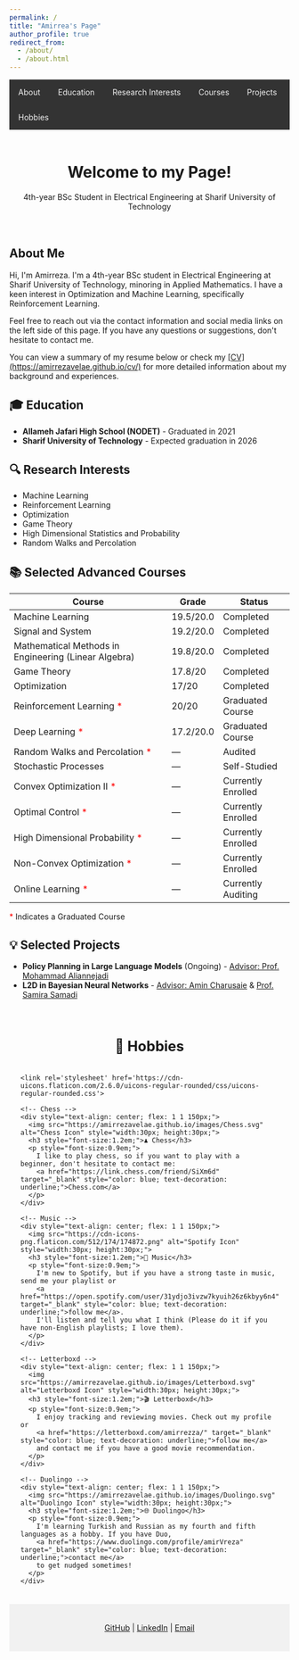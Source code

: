 ```yaml
---
permalink: /
title: "Amirrea's Page"
author_profile: true
redirect_from:
  - /about/
  - /about.html
---
```


<!-- Navigation Bar -->
<nav style="background-color:#333; overflow:hidden;">
  <a href="#about" style="float:left; color:#f2f2f2; text-align:center; padding:14px 16px; text-decoration:none;">About</a>
  <a href="#education" style="float:left; color:#f2f2f2; text-align:center; padding:14px 16px; text-decoration:none;">Education</a>
  <a href="#research" style="float:left; color:#f2f2f2; text-align:center; padding:14px 16px; text-decoration:none;">Research Interests</a>
  <a href="#courses" style="float:left; color:#f2f2f2; text-align:center; padding:14px 16px; text-decoration:none;">Courses</a>
  <a href="#projects" style="float:left; color:#f2f2f2; text-align:center; padding:14px 16px; text-decoration:none;">Projects</a>
  <a href="#hobbies" style="float:left; color:#f2f2f2; text-align:center; padding:14px 16px; text-decoration:none;">Hobbies</a>
</nav>

<!-- Header Section -->
<div style="text-align: center; padding: 20px;">
  <h1>Welcome to my Page!</h1>
  <p>4th-year BSc Student in Electrical Engineering at Sharif University of Technology</p>
</div>

<!-- Introduction -->
<section id="about">
  <h2>About Me</h2>
  <p>
    Hi, I'm Amirreza. I'm a 4th-year BSc student in Electrical Engineering at Sharif University of Technology, minoring in Applied Mathematics. I have a keen interest in Optimization and Machine Learning, specifically Reinforcement Learning.
  </p>
  <p>
    Feel free to reach out via the contact information and social media links on the left side of this page. If you have any questions or suggestions, don't hesitate to contact me.
  </p>
  <p>
    You can view a summary of my resume below or check my <a href="https://amirrezavelae.github.io/cv/" target="_blank">[CV](https://amirrezavelae.github.io/cv/)</a> for more detailed information about my background and experiences.
  </p>
</section>

<!-- Education -->
<section id="education">
  <h2>🎓 Education</h2>
  <ul>
    <li><strong>Allameh Jafari High School (NODET)</strong> - Graduated in 2021</li>
    <li><strong>Sharif University of Technology</strong> - Expected graduation in 2026</li>
  </ul>
</section>

<!-- Research Interests -->
<section id="research">
  <h2>🔍 Research Interests</h2>
  <ul>
    <li>Machine Learning</li>
    <li>Reinforcement Learning</li>
    <li>Optimization</li>
    <li>Game Theory</li>
    <li>High Dimensional Statistics and Probability</li>
    <li>Random Walks and Percolation</li>
  </ul>
</section>

<!-- Selected Advanced Courses -->
<section id="courses">
  <h2>📚 Selected Advanced Courses</h2>
  <table>
    <thead>
      <tr>
        <th>Course</th>
        <th>Grade</th>
        <th>Status</th>
      </tr>
    </thead>
    <tbody>
      <tr>
        <td>Machine Learning</td>
        <td>19.5/20.0</td>
        <td>Completed</td>
      </tr>
      <tr>
        <td>Signal and System</td>
        <td>19.2/20.0</td>
        <td>Completed</td>
      </tr>
      <tr>
        <td>Mathematical Methods in Engineering (Linear Algebra)</td>
        <td>19.8/20.0</td>
        <td>Completed</td>
      </tr>
      <tr>
        <td>Game Theory</td>
        <td>17.8/20</td>
        <td>Completed</td>
      </tr>
      <tr>
        <td>Optimization</td>
        <td>17/20</td>
        <td>Completed</td>
      </tr>
      <tr>
        <td>Reinforcement Learning <span style="color:red;">*</span></td>
        <td>20/20</td>
        <td>Graduated Course</td>
      </tr>
      <tr>
        <td>Deep Learning <span style="color:red;">*</span></td>
        <td>17.2/20.0</td>
        <td>Graduated Course</td>
      </tr>
      <tr>
        <td>Random Walks and Percolation <span style="color:red;">*</span></td>
        <td>—</td>
        <td>Audited</td>
      </tr>
      <tr>
        <td>Stochastic Processes</td>
        <td>—</td>
        <td>Self-Studied</td>
      </tr>
      <tr>
        <td>Convex Optimization II <span style="color:red;">*</span></td>
        <td>—</td>
        <td>Currently Enrolled</td>
      </tr>
      <tr>
        <td>Optimal Control <span style="color:red;">*</span></td>
        <td>—</td>
        <td>Currently Enrolled</td>
      </tr>
      <tr>
        <td>High Dimensional Probability <span style="color:red;">*</span></td>
        <td>—</td>
        <td>Currently Enrolled</td>
      </tr>
      <tr>
        <td>Non-Convex Optimization <span style="color:red;">*</span></td>
        <td>—</td>
        <td>Currently Enrolled</td>
      </tr>
      <tr>
        <td>Online Learning <span style="color:red;">*</span></td>
        <td>—</td>
        <td>Currently Auditing</td>
      </tr>
    </tbody>
  </table>
  <p><span style="color:red;">*</span> Indicates a Graduated Course</p>
</section>

<!-- Selected Projects -->
<section id="projects">
  <h2>💡 Selected Projects</h2>
  <ul>
    <li>
      <strong>Policy Planning in Large Language Models</strong> (Ongoing) - 
      <a href="https://scholar.google.com/citations?user=yiZk6coAAAAJ&hl=en" target="_blank">Advisor: Prof. Mohammad Aliannejadi</a>
    </li>
    <li>
      <strong>L2D in Bayesian Neural Networks</strong> - 
      <a href="https://charusaie.github.io/" target="_blank">Advisor: Amin Charusaie</a> & 
      <a href="https://www.samirasamadi.com/" target="_blank">Prof. Samira Samadi</a>
    </li>
  </ul>
</section>

<!-- Hobbies -->
<section id="hobbies" style="padding: 20px;">
  <h2 style="text-align: center; font-size: 1.8em;">🎨 Hobbies</h2>
  <div style="display: flex; flex-wrap: wrap; gap: 10px; justify-content: center;">

    <link rel='stylesheet' href='https://cdn-uicons.flaticon.com/2.6.0/uicons-regular-rounded/css/uicons-regular-rounded.css'>

    <!-- Chess -->
    <div style="text-align: center; flex: 1 1 150px;">
      <img src="https://amirrezavelae.github.io/images/Chess.svg" alt="Chess Icon" style="width:30px; height:30px;">
      <h3 style="font-size:1.2em;">♟️ Chess</h3>
      <p style="font-size:0.9em;">
        I like to play chess, so if you want to play with a beginner, don't hesitate to contact me:
        <a href="https://link.chess.com/friend/SiXm6d" target="_blank" style="color: blue; text-decoration: underline;">Chess.com</a>
      </p>
    </div>

    <!-- Music -->
    <div style="text-align: center; flex: 1 1 150px;">
      <img src="https://cdn-icons-png.flaticon.com/512/174/174872.png" alt="Spotify Icon" style="width:30px; height:30px;">
      <h3 style="font-size:1.2em;">🎵 Music</h3>
      <p style="font-size:0.9em;">
        I'm new to Spotify, but if you have a strong taste in music, send me your playlist or
        <a href="https://open.spotify.com/user/31ydjo3ivzw7kyuih26z6kbyy6n4" target="_blank" style="color: blue; text-decoration: underline;">follow me</a>.
        I'll listen and tell you what I think (Please do it if you have non-English playlists; I love them).
      </p>
    </div>

    <!-- Letterboxd -->
    <div style="text-align: center; flex: 1 1 150px;">
      <img src="https://amirrezavelae.github.io/images/Letterboxd.svg" alt="Letterboxd Icon" style="width:30px; height:30px;">
      <h3 style="font-size:1.2em;">🎬 Letterboxd</h3>
      <p style="font-size:0.9em;">
        I enjoy tracking and reviewing movies. Check out my profile or
        <a href="https://letterboxd.com/amirrezza/" target="_blank" style="color: blue; text-decoration: underline;">follow me</a>
        and contact me if you have a good movie recommendation.
      </p>
    </div>

    <!-- Duolingo -->
    <div style="text-align: center; flex: 1 1 150px;">
      <img src="https://amirrezavelae.github.io/images/Duolingo.svg" alt="Duolingo Icon" style="width:30px; height:30px;">
      <h3 style="font-size:1.2em;">🌐 Duolingo</h3>
      <p style="font-size:0.9em;">
        I'm learning Turkish and Russian as my fourth and fifth languages as a hobby. If you have Duo,
        <a href="https://www.duolingo.com/profile/amirVreza" target="_blank" style="color: blue; text-decoration: underline;">contact me</a>
        to get nudged sometimes!
      </p>
    </div>

  </div>
</section>

<!-- Footer Section -->
<footer style="text-align: center; padding: 20px; background-color:#f1f1f1;">
  <p>
    <a href="https://github.com/amirrezavelae" target="_blank">GitHub</a> | 
    <a href="https://www.linkedin.com/in/amirreza-velae-22166321a/" target="_blank">LinkedIn</a> | 
    <a href="amirrezavelae@gmail.com">Email</a>
  </p>
</footer>
